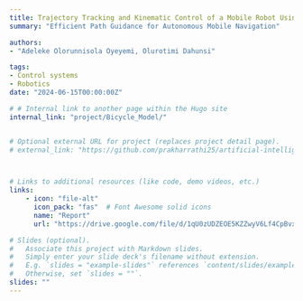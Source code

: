 ```yaml
---
title: Trajectory Tracking and Kinematic Control of a Mobile Robot Using Bicycle Model
summary: "Efficient Path Guidance for Autonomous Mobile Navigation"

authors: 
- "Adeleke Olorunnisola Oyeyemi, Olurotimi Dahunsi"

tags:
- Control systems
- Robotics
date: "2024-06-15T00:00:00Z"

# # Internal link to another page within the Hugo site
internal_link: "project/Bicycle_Model/"


# Optional external URL for project (replaces project detail page).
# external_link: "https://github.com/prakharrathi25/artificial-intelligence-for-trading"



# Links to additional resources (like code, demo videos, etc.)
links:
    - icon: "file-alt"
      icon_pack: "fas"  # Font Awesome solid icons
      name: "Report"
      url: "https://drive.google.com/file/d/1qU0zUDZEOE5KZZwyV6Lf4CpBvxXSj9K5/view?usp=sharing"

# Slides (optional).
#   Associate this project with Markdown slides.
#   Simply enter your slide deck's filename without extension.
#   E.g. `slides = "example-slides"` references `content/slides/example-slides.md`.
#   Otherwise, set `slides = ""`.
slides: ""
---
```

